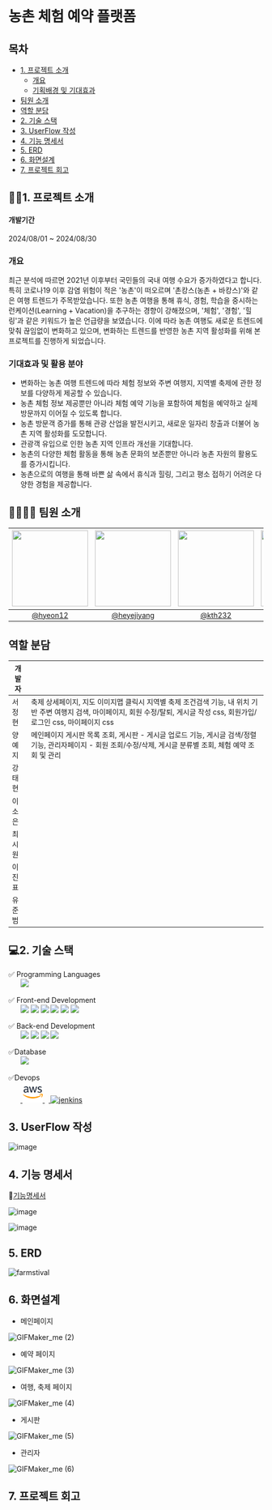 # 농촌 체험 예약 플랫폼

## 목차

- [1. 프로젝트 소개](#1-프로젝트-소개)
    * [개요](#개요)
    * [기획배경 및 기대효과](#기획배경-및-기대효과)
- [팀원 소개](#팀원-소개)
- [역할 분담](#역할-분담)
- [2. 기술 스택](#2-기술-스택)
- [3. UserFlow 작성](#3-UserFlow-작성)
- [4. 기능 명세서](#4-기능-명세서)
- [5. ERD](#5-ERD)
- [6. 화면설계](#6-화면설계)
- [7. 프로젝트 회고](#7-프로젝트-회고)

## 👩‍🏫1. 프로젝트 소개

#### 개발기간
2024/08/01 ~ 2024/08/30

### 개요

최근 분석에 따르면 2021년 이후부터 국민들의 국내 여행 수요가 증가하였다고 합니다. 특히 코로나19 이후 감염 위험이 적은 '농촌'이 떠오르며 '촌캉스(농촌 + 바캉스)'와 같은 여행 트렌드가 주목받았습니다. 또한 농촌 여행을 통해 휴식, 경험, 학습을 중시하는 런케이션(Learning + Vacation)을 추구하는 경향이 강해졌으며, '체험', '경험', '힐링'과 같은 키워드가 높은 언급량을 보였습니다. 이에 따라 농촌 여행도 새로운 트렌드에 맞춰 끊임없이 변화하고 있으며, 변화하는 트렌드를 반영한 농촌 지역 활성화를 위해 본 프로젝트를 진행하게 되었습니다.

### 기대효과 및 활용 분야

- 변화하는 농촌 여행 트렌드에 따라 체험 정보와 주변 여행지, 지역별 축제에 관한 정보를 다양하게 제공할 수 있습니다.
- 농촌 체험 정보 제공뿐만 아니라 체험 예약 기능을 포함하여 체험을 예약하고 실제 방문까지 이어질 수 있도록 합니다.
- 농촌 방문객 증가를 통해 관광 산업을 발전시키고, 새로운 일자리 창출과 더불어 농촌 지역 활성화를 도모합니다.
- 관광객 유입으로 인한 농촌 지역 인프라 개선을 기대합니다.
- 농촌의 다양한 체험 활동을 통해 농촌 문화의 보존뿐만 아니라 농촌 자원의 활용도를 증가시킵니다.
- 농촌으로의 여행을 통해 바쁜 삶 속에서 휴식과 힐링, 그리고 평소 접하기 어려운 다양한 경험을 제공합니다.

## 👨‍👩‍👧‍👦 팀원 소개
|<img src="https://avatars.githubusercontent.com/u/163953938?v=4" width="150" height="150"/>|<img src="https://avatars.githubusercontent.com/u/132132524?v=4" width="150" height="150"/>|<img src="https://avatars.githubusercontent.com/u/136600208?v=4" width="150" height="150"/>|<img src="https://avatars.githubusercontent.com/u/154653812?v=4" width="150" height="150"/>|<img src="https://avatars.githubusercontent.com/u/163940532?v=4" width="150" height="150"/>|<img src="https://avatars.githubusercontent.com/u/164159618?v=4" width="150" height="150"/>|<img src="https://avatars.githubusercontent.com/u/163953803?v=4" width="150" height="150"/>|
|:-:|:-:|:-:|:-:|:-:|:-:|:-:|
|[@hyeon12](https://github.com/hyeon12)|[@heyejiyang](https://github.com/heyejiyang)|[@kth232](https://github.com/kth232)|[@soeunl](https://github.com/soeunl)|[@siwon9](https://github.com/siwon9)|[@Yunda0204](https://github.com/Yunda0204)|[@beom33](https://github.com/beom33)|
## 역할 분담

|개발자||
|------|------|
|서정현|축제 상세페이지, 지도 이미지맵 클릭시 지역별 축제 조건검색 기능, 내 위치 기반 주변 여행지 검색, 마이페이지, 회원 수정/탈퇴, 게시글 작성 css, 회원가입/로그인 css, 마이페이지 css |
|양예지|메인페이지 게시판 목록 조회, 게시판 - 게시글 업로드 기능, 게시글 검색/정렬기능, 관리자페이지 - 회원 조회/수정/삭제, 게시글 분류별 조회, 체험 예약 조회 및 관리 |
|강태현||
|이소은||
|최시원||
|이진표||
|유준범||
## 💻2. 기술 스택

✅ Programming Languages
<br>
&nbsp;&nbsp;&nbsp;&nbsp;&nbsp;&nbsp;<img src="https://img.shields.io/badge/java-007396?style=for-the-badge&logo=java&logoColor=white">

✅ Front-end Development <br>
&nbsp;&nbsp;&nbsp;&nbsp;&nbsp;&nbsp;<img src="https://img.shields.io/badge/html5-E34F26?style=for-the-badge&logo=html5&logoColor=white">
<img src="https://img.shields.io/badge/css-1572B6?style=for-the-badge&logo=css3&logoColor=white">
<img src="https://img.shields.io/badge/javascript-F7DF1E?style=for-the-badge&logo=javascript&logoColor=black">
<img src="https://img.shields.io/badge/react-61DAFB?style=for-the-badge&logo=react&logoColor=black">
<img src="https://img.shields.io/badge/bootstrap-7952B3?style=for-the-badge&logo=bootstrap&logoColor=white">
<img src="https://img.shields.io/badge/Thymeleaf-005F0F?style=for-the-badge&logo=Thymeleaf&logoColor=white">

✅ Back-end Development <br>
&nbsp;&nbsp;&nbsp;&nbsp;&nbsp;&nbsp;<img src="https://img.shields.io/badge/spring-6DB33F?style=for-the-badge&logo=spring&logoColor=white">
<img src="https://img.shields.io/badge/springboot-6DB33F?style=for-the-badge&logo=springboot&logoColor=white">
<img src="https://img.shields.io/badge/Spring Security-6DB33F?style=for-the-badge&logo=Spring Security&logoColor=white">
<img src="https://img.shields.io/badge/gradle-02303A?style=for-the-badge&logo=gradle&logoColor=white">

✅Database <br>
&nbsp;&nbsp;&nbsp;&nbsp;&nbsp;&nbsp;<img src="https://img.shields.io/badge/oracle-F80000?style=for-the-badge&logo=oracle&logoColor=white">

✅Devops <br>
&nbsp;&nbsp;&nbsp;&nbsp;&nbsp;&nbsp;<a href="https://aws.amazon.com" target="_blank" rel="noreferrer"> <img src="https://raw.githubusercontent.com/devicons/devicon/master/icons/amazonwebservices/amazonwebservices-original-wordmark.svg" alt="aws" width="40" height="40"/> </a>
&nbsp;&nbsp;<a href="https://www.jenkins.io" target="_blank" rel="noreferrer"> <img src="https://www.vectorlogo.zone/logos/jenkins/jenkins-icon.svg" alt="jenkins" width="40" height="40"/> </a>

## 3. UserFlow 작성

![image](https://github.com/user-attachments/assets/39ea9435-2642-42a5-af24-4dea62b39642)


## 4. 기능 명세서
📄[기능명세서](https://www.notion.so/c9d367c479054e918154883713dd2164?pvs=4)

![image](https://github.com/user-attachments/assets/f78af26e-325d-4183-ae36-0e49aaf2a42f)


![image](https://github.com/user-attachments/assets/2484ded7-5ddc-4fb5-b375-c28ac8bf6f71)


## 5. ERD
![farmstival](https://github.com/user-attachments/assets/39925f85-bc8f-43de-bda7-742b7a618104)

## 6. 화면설계

- 메인페이지
  
![GIFMaker_me (2)](https://github.com/user-attachments/assets/1069fa6f-92af-4669-b86c-14346694b74e)

- 예약 페이지

![GIFMaker_me (3)](https://github.com/user-attachments/assets/475ae6cb-abeb-472c-a796-05dc64ff681c)

- 여행, 축제 페이지
  
![GIFMaker_me (4)](https://github.com/user-attachments/assets/9c26eea6-149a-4184-9d11-9282549c7466)

- 게시판
  
![GIFMaker_me (5)](https://github.com/user-attachments/assets/cd18abdf-d335-45b3-888a-72d9b2c3b118)

- 관리자

![GIFMaker_me (6)](https://github.com/user-attachments/assets/cb2150f3-778c-4175-aabd-8aae39c7d9c4)


## 7. 프로젝트 회고

<!--

**Here are some ideas to get you started:**

🙋‍♀️ A short introduction - what is your organization all about?
🌈 Contribution guidelines - how can the community get involved?
👩‍💻 Useful resources - where can the community find your docs? Is there anything else the community should know?
🍿 Fun facts - what does your team eat for breakfast?
🧙 Remember, you can do mighty things with the power of [Markdown](https://docs.github.com/github/writing-on-github/getting-started-with-writing-and-formatting-on-github/basic-writing-and-formatting-syntax)
-->
